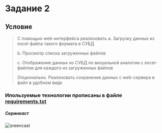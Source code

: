 # Задание 2
## Условие
> С помощью web-интерфейса реализовать
a. Загрузку данных из excel-файла такого формата в СУБД
>
>b. Просмотр списка загруженных файлов
>
>c. Отображение данных из СУБД по визуальной аналогии с exсel-файлом для каждого
>из загруженных файлов
> 
> Опционально. Реализовать сохранение данных с web-сервера в файл в удобном виде
### Ипользуемые технологии прописаны в файле [requirements.txt](https://github.com/DmitriyDovgolyonok/B1-web/blob/master/requirements.txt)
##### Скринкаст
![sreencast](https://github.com/DmitriyDovgolyonok/B1-web/tree/master/screencast)
